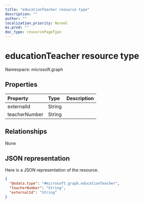 ```yaml
---
title: "educationTeacher resource type"
description: ""
author: ""
localization_priority: Normal
ms.prod: ""
doc_type: resourcePageType
---
```


# educationTeacher resource type


Namespace: microsoft.graph



## Properties
|Property|Type|Description|
|:---|:---|:---|
|externalId|String||
|teacherNumber|String||

## Relationships
None

## JSON representation
Here is a JSON representation of the resource.
<!-- {
  "blockType": "resource",
  "@odata.type": "microsoft.graph.educationTeacher"
}
-->
``` json
{
  "@odata.type": "#microsoft.graph.educationTeacher",
  "teacherNumber": "String",
  "externalId": "String"
}
```

